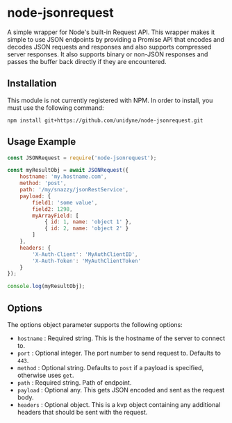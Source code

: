 # node-jsonrequest

A simple wrapper for Node's built-in Request API. This wrapper makes it simple to use JSON endpoints by providing a Promise API that encodes and decodes JSON requests and responses and also supports compressed server responses. It also supports binary or non-JSON responses and passes the buffer back directly if they are encountered.

## Installation
This module is not currently registered with NPM. In order to install, you must use the following command:

`npm install git+https://github.com/unidyne/node-jsonrequest.git`

## Usage Example

```js
const JSONRequest = require('node-jsonrequest');

const myResultObj = await JSONRequest({
	hostname: 'my.hostname.com',
	method: 'post',
	path: '/my/snazzy/jsonRestService',
	payload: {
		field1: 'some value',
		field2: 1298,
		myArrayField: [
			{ id: 1, name: 'object 1' },
			{ id: 2, name: 'object 2' }
		]
	},
	headers: {
		'X-Auth-Client': 'MyAuthClientID',
		'X-Auth-Token': 'MyAuthClientToken'
	}
});

console.log(myResultObj);

```

## Options
The options object parameter supports the following options:
* `hostname` : Required string. This is the hostname of the server to connect to.
* `port` : Optional integer. The port number to send request to. Defaults to `443`.
* `method` : Optional string. Defaults to `post` if a payload is specified, otherwise uses `get`.
* `path` : Required string. Path of endpoint.
* `payload` : Optional any. This gets JSON encoded and sent as the request body.
* `headers` : Optional object. This is a kvp object containing any additional headers that should be sent with the request.
